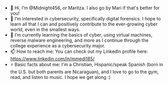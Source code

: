 - 👋 Hi, I’m @Midnight456, or Maritza. I also go by Mari if that's better for you!
- 👀 I’m interested in cybersecurity, specifically digital forensics. I hope to learn all that I can and positively contribute to the ever-growing cyber world, even in the smallest ways.
- 🌱 I’m currently learning the basics of cyber, using virtual machines, reverse malware engineering, and more as I continue through the college experience as a cybersecurity major.
- 📫 How to reach me: You can check out my LinkedIn profile here: https://www.linkedin.com/in/mmedi185/
- ⚡ Basic facts about me: I'm a Christian, Hispanic/speak Spanish (born in the U.S. but both parents are Nicaraguan), and I love to go to the gym, read, and listen to music. I hope we get along :)

<!---
Midnight456/Midnight456 is a ✨ special ✨ repository because its `README.md` (this file) appears on your GitHub profile.
You can click the Preview link to take a look at your changes.
--->
